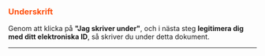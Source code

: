 <h3 style="color: #FF500D">Underskrift</h3>
Genom att klicka på <b>"Jag skriver under"</b>, och i nästa steg <b>legitimera dig med ditt elektroniska ID</b>, så skriver du under detta dokument.

---
